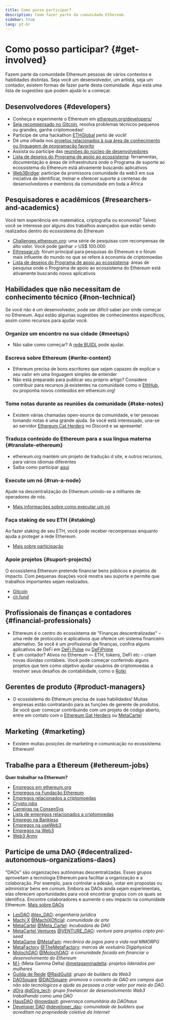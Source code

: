 ```yaml
---
title: Como posso participar?
description: Como fazer parte da comunidade Ethereum.
sidebar: true
lang: pt-br
---
```


# Como posso participar? {#get-involved}

Fazem parte da comunidade Ethereum pessoas de vários contextos e habilidades distintas. Seja você um desenvolvedor, um artista, seja um contador, existem formas de fazer parte desta comunidade. Aqui está uma lista de sugestões que podem ajudá-lo a começar.

## Desenvolvedores <Emoji text=":computer:" size={1} /> {#developers}

- Conheça e experimente o Ethereum em [ethereum.org/developers/](/developers/)
- [ Seja recompensado no Gitcoin](https://gitcoin.co/), resolva problemas técnicos pequenos ou grandes, ganhe criptomoedas!
- Participe de uma hackathon [ETHGlobal](http://ethglobal.co/) perto de você!
- Dê uma olhada nos [projetos relacionados à sua área de conhecimento ou linguagem de programação favorito](/developers/docs/programming-languages/)
- Assista ou participe das [reuniões do núcleo de desenvolvedores](https://www.youtube.com/playlist?list=PLaM7G4Llrb7zfMXCZVEXEABT8OSnd4-7w)
- [Lista de desejos do Programa de apoio ao ecossistema](https://esp.ethereum.foundation/wishlist/): ferramentas, documentação e áreas de infraestrutura onde o Programa de suporte ao ecossistema do Ethereum está ativamente buscando aplicativos
- [Web3Bridge](https://www.web3bridge.com/): participe da promissora comunidade da web3 em sua iniciativa de identificar, treinar e oferecer suporte a centenas de desenvolvedores e membros da comunidade em toda a África

## Pesquisadores e acadêmicos <Emoji text=":mag:" size={1} /> {#researchers-and-academics}

Você tem experiência em matemática, criptografia ou economia? Talvez você se interesse por alguns dos trabalhos avançados que estão sendo realizados dentro do ecossistema do Ethereum

- [Challenges.ethereum.org](https://challenges.ethereum.org/): uma série de pesquisas com recompensas de alto valor. Você pode ganhar > US$ 100.000
- [Ethresear.ch](https://ethresear.ch): fórum principal para pesquisas do Ethereum e o fórum mais influente do mundo no que se refere à economia de criptomoedas
- [Lista de desejos do Programa de apoio ao ecossistema](https://esp.ethereum.foundation/wishlist/): áreas de pesquisa onde o Programa de apoio ao ecossistema do Ethereum está ativamente buscando novos aplicativos

## Habilidades que não necessitam de conhecimento técnico <Emoji text=":briefcase:" size={1} /> {#non-technical}

Se você não é um desenvolvedor, pode ser difícil saber por onde começar no Ethereum. Aqui estão algumas sugestões de conhecimentos específicos, assim como recursos para ajudar você.

### Organize um encontro na sua cidade {#meetups}

- Não sabe como começar? A [rede BUIDL](https://consensys.net/developers/buidlnetwork/) pode ajudar.

### Escreva sobre Ethereum {#write-content}

- Ethereum precisa de bons escritores que sejam capazes de explicar o seu valor em uma linguagem simples de entender
- Não está preparado para publicar seu próprio artigo? Considere contribuir para recursos já existentes na comunidade como o [EthHub](https://docs.ethhub.io/), ou proponha novos conteúdos em ethereum.org!

### Tome notas durante as reuniões da comunidade {#take-notes}

- Existem várias chamadas open-source da comunidade, e ter pessoas tomando notas é uma grande ajuda. Se você está interessado, una-se ao servidor [Ethereum Cat Herders](https://discord.com/invite/Nz6rtfJ8Cu) no Discord e se apresente!

### Traduza conteúdo do Ethereum para a sua língua materna {#translate-ethereum}

- ethereum.org mantém um projeto de tradução d site, e outros recursos, para vários idiomas diferentes
- Saiba como participar [aqui](/contributing/translation-program)

### Execute um nó {#run-a-node}

Ajude na descentralização do Ethereum unindo-se a milhares de operadores de nós.

- [Mais informações sobre como executar um nó](/developers/docs/nodes-and-clients/run-a-node/)

### Faça staking de seu ETH {#staking}

Ao fazer staking de seu ETH, você pode receber recompensas enquanto ajuda a proteger a rede Ethereum.

- [Mais sobre participação](/staking/)

### Apoie projetos {#suport-projects}

O ecossistema Ethereum pretende financiar bens públicos e projetos de impacto. Com pequenas doações você mostra seu suporte e permite que trabalhos importantes sejam realizados.

- [Gitcoin](https://gitcoin.co/fund)
- [clr.fund](https://clr.fund/#/about)

## Profissionais de finanças e contadores <Emoji text=":chart_with_upwards_trend:" size={1} /> {#financial-professionals}

- Ethereum é o centro do ecossistema de "Finanças descentralizadas" – uma rede de protocolos e aplicativos que oferece um sistema financeiro alternativo. Se você é um profissional de finanças, confira alguns aplicativos de DeFi em [DeFi Pulse](https://defipulse.com/) ou [DeFiPrime](https://defiprime.com)
- É um contador? Ativos no Ethereum — ETH, tokens, DeFi etc – criam novas dúvidas contábeis. Você pode começar conferindo alguns projetos que tem como objetivo ajudar usuários de criptomoedas a resolver seus desafios de contabilidade, como o [Rotki](https://rotki.com/)

## Gerentes de produto <Emoji text=":fountain_pen:" size={1} /> {#product-managers}

- O ecossistema do Ethereum precisa de suas habilidades! Muitas empresas estão contratando para as funções de gerente de produtos. Se você quer começar contribuindo com um projeto de código aberto, entre em contato com o [Ethereum Gat Herders](https://discord.com/invite/Nz6rtfJ8Cu) ou [MetaCartel](https://www.metacartel.org/)

## Marketing <Emoji text=":megaphone:" size={1} />‍ {#marketing}

- Existem muitas posições de marketing e comunicação no ecossistema Ethereum!

## Trabalhe para a Ethereum {#ethereum-jobs}

**Quer trabalhar na Ethereum?**

- [Empregos em ethereum.org](/about/#open-jobs)
- [Empregos na Fundação Ethereum](https://ethereum.bamboohr.com/jobs/)
- [Empregos relacionados a criptomoedas](https://cryptocurrencyjobs.co/ethereum/)
- [Crypto.jobs](https://crypto.jobs/)
- [Carreiras na ConsenSys](https://consensys.net/careers/)
- [Lista de empregos relacionados a criptomoedas](https://cryptojobslist.com/ethereum-jobs)
- [Emprego na Bankless](https://pallet.xyz/list/bankless/jobs)
- [Empregos na useWeb3](https://www.useweb3.xyz/jobs)
- [Empregos na Web3](https://web3.career)
- [Web3 Army](https://web3army.xyz/)

## Participe de uma DAO {#decentralized-autonomous-organizations-daos}

"DAOs" são organizações autônomas descentralizadas. Esses grupos aproveitam a tecnologia Ethereum para facilitar a organização e a colaboração. Por exemplo, para controlar a adesão, votar em propostas ou administrar bens em comum. Embora as DAOs ainda sejam experimentais, elas oferecem oportunidades para você encontrar grupos com os quais se identifica. Encontre colaboradores e aumente o seu impacto na comunidade Ethereum. [Mais sobre DAOs](/dao/)

- [LexDAO](https://lexdao.coop) [@lex_DAO](https://twitter.com/lex_DAO): _engenharia jurídica_
- [Machi X](https://machix.com) [@MachiXOficial](https://twitter.com/MachiXOfficial): _comunidade de arte_
- [MetaCartel](https://metacartel.org) [@Meta_Cartel](https://twitter.com/Meta_Cartel): _incubadora de DAO_
- [MetaCartel Ventures](https://metacartel.xyz) [@VENTURE_DAO](https://twitter.com/VENTURE_DAO): _venture para projetos cripto pré-seed_
- [MetaGame](https://metagame.wtf) [@MetaFam](https://twitter.com/MetaFam): _mecânica de jogos para o vida real MMORPG_
- [MetaFactory](https://metafactory.ai) [@TheMetaFactory](https://twitter.com/TheMetaFactory): _marcas de vestuário Digiphysical_
- [MolochDAO](https://molochdao.com) [@MolochDAO](https://twitter.com/MolochDAO): _a comunidade focada em financiar o desenvolvimento do Ethereum_
- [Μ├](https://metagammadelta.com/) (Meta Gamma Delta) [@metagammadelta](https://twitter.com/metagammadelta): _projetos liderados por mulheres_
- [Guilda de Reide](https://raidguild.org) [@RaidGuild](https://twitter.com/RaidGuild): _grupo de builders da Web3_
- [DAOSquare](https://www.daosquare.io) [@DAOSquare](https://twitter.com/DAOSquare): _promova o conceito de DAO em campos que não são tecnológicos e ajude as pessoas a criar valor por meio do DAO._
- [dOrg](https://dOrg.tech) [@dOrg_tech](https://twitter.com/dOrg_tech): _grupo freelancer de desenvolvimento Web3 trabalhando como uma DAO_
- [HausDAO](https://daohaus.club) [@nowdaoit](https://twitter.com/nowdaoit): _governaça comunitária da DAOhaus_
- [Developer DAO](https://www.developerdao.com/) [@developer_dao](https://twitter.com/developer_dao): _comunidade de builders que acreditam na propriedade coletiva da Internet_
